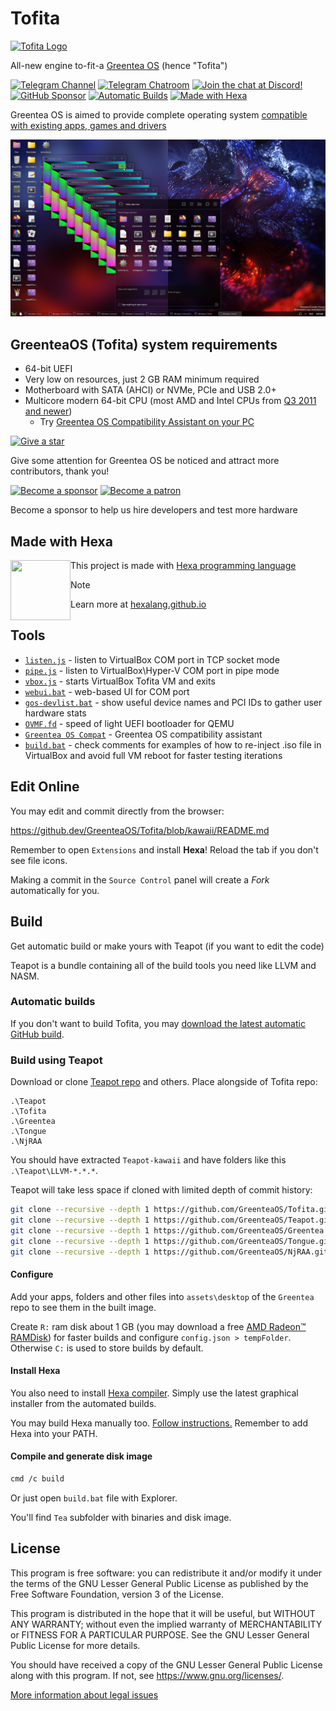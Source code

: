 # Tofita

[![Tofita Logo](docs/logo.png?raw=true)](https://github.com/sponsors/PeyTy)

All-new engine to-fit-a [Greentea OS](https://github.com/GreenteaOS) (hence "Tofita")

[![Telegram Channel](https://img.shields.io/badge/Telegram-Greentea%20NEWS-blue.svg)](https://t.me/s/greenteaos_news)
[![Telegram Chatroom](https://img.shields.io/badge/Telegram-Greentea%20OS-blue.svg)](https://telegram.me/greenteaos)
[![Join the chat at Discord!](https://img.shields.io/badge/Discord-Join%20Chat-677bc4.svg)](https://discord.gg/UGZq8GB)
[![GitHub Sponsor](https://img.shields.io/static/v1?label=Sponsor&message=%E2%9D%A4&logo=GitHub&color=%23fe8e86)](https://github.com/sponsors/PeyTy)
[![Automatic Builds](https://img.shields.io/badge/Get-Builds-ff69b4.svg?style=flat)](https://ci.appveyor.com/project/PeyTy/tofita/build/artifacts)
[![Made with Hexa](https://img.shields.io/badge/Code-Hexa-FF7F50.svg?style=flat)](https://github.com/hexalang/hexa)

Greentea OS is aimed to provide complete operating system [compatible with existing apps, games and drivers](https://github.com/GreenteaOS/Greentea#compatibility-goals)

![Screenshot](https://raw.githubusercontent.com/GreenteaOS/Greentea/kawaii/Images/screenshot.jpg)

## GreenteaOS (Tofita) system requirements

- 64-bit UEFI
- Very low on resources, just 2 GB RAM minimum required
- Motherboard with SATA (AHCI) or NVMe, PCIe and USB 2.0+
- Multicore modern 64-bit CPU (most AMD and Intel CPUs from [Q3 2011 and newer](https://github.com/GreenteaOS/Greentea/blob/kawaii/Developer-Guide/CPUID.md#notes-on-cpu-compatibility))
  - Try [Greentea OS Compatibility Assistant on your PC](https://t.me/s/greenteaos_official/7)

[![Give a star](docs/star.png?raw=true)](https://github.com/GreenteaOS/Tofita/stargazers)

Give some attention for Greentea OS be noticed and attract more contributors, thank you!

[![Become a sponsor](docs/sponsors.png?raw=true)](https://github.com/sponsors/PeyTy)
[![Become a patron](docs/patreon.png?raw=true)](https://www.patreon.com/PeyTy)

Become a sponsor to help us hire developers and test more hardware

## Made with Hexa

<img align="left" width="96px" height="96px" src="https://hexalang.github.io/favicon/apple-icon.png" />

This project is made with [Hexa programming language](https://github.com/hexalang)

> [!NOTE]
>
> Learn more at [hexalang.github.io](https://hexalang.github.io)

## Tools

- [`listen.js`](tools/listen.js) - listen to VirtualBox COM port in TCP socket mode
- [`pipe.js`](tools/pipe.js) - listen to VirtualBox\Hyper-V COM port in pipe mode
- [`vbox.js`](tools/vbox.js) - starts VirtualBox Tofita VM and exits
- [`webui.bat`](tools/webui/webui.bat) - web-based UI for COM port
- [`gos-devlist.bat`](tools/gos-devlist.bat) - show useful device names and PCI IDs to gather user hardware stats
- [`OVMF.fd`](https://t.me/s/greenteaos_official/6) - speed of light UEFI bootloader for QEMU
- [`Greentea OS Compat`](https://t.me/s/greenteaos_official/7) - Greentea OS compatibility assistant
- [`build.bat`](build.bat) - check comments for examples of how to re-inject .iso file in VirtualBox and avoid full VM reboot for faster testing iterations

## Edit Online

You may edit and commit directly from the browser:

https://github.dev/GreenteaOS/Tofita/blob/kawaii/README.md

Remember to open `Extensions` and install **Hexa**!
Reload the tab if you don't see file icons.

Making a commit in the `Source Control` panel will create a *Fork* automatically for you.

## Build

Get automatic build or make yours with Teapot (if you want to edit the code)

Teapot is a bundle containing all of the build tools you need like LLVM and NASM.

### Automatic builds

If you don't want to build Tofita, you may [download the latest automatic GitHub build](https://ci.appveyor.com/project/PeyTy/tofita/build/artifacts).


### Build using Teapot

Download or clone [Teapot repo](https://github.com/GreenteaOS/Teapot#download-latest-zip) and others. Place alongside of Tofita repo:

```
.\Teapot
.\Tofita
.\Greentea
.\Tongue
.\NjRAA
```

You should have extracted `Teapot-kawaii` and have folders like this `.\Teapot\LLVM-*.*.*`.

Teapot will take less space if cloned with limited depth of commit history:

```sh
git clone --recursive --depth 1 https://github.com/GreenteaOS/Tofita.git
git clone --recursive --depth 1 https://github.com/GreenteaOS/Teapot.git
git clone --recursive --depth 1 https://github.com/GreenteaOS/Greentea.git
git clone --recursive --depth 1 https://github.com/GreenteaOS/Tongue.git
git clone --recursive --depth 1 https://github.com/GreenteaOS/NjRAA.git
```

#### Configure

Add your apps, folders and other files into `assets\desktop` of the `Greentea` repo to see them in the built image.

Create `R:` ram disk about 1 GB (you may download a free [AMD Radeon™ RAMDisk](http://radeonramdisk.com/files/Radeon_RAMDisk_4_4_0_RC36.msi)) for faster builds and configure `config.json > tempFolder`.
Otherwise `C:` is used to store builds by default.

#### Install Hexa

You also need to install [Hexa compiler](https://hexalang.github.io/book/installation).
Simply use the latest graphical installer from the automated builds.

You may build Hexa manually too. [Follow instructions.](https://github.com/hexalang/hexa#build) Remember to add Hexa into your PATH.

#### Compile and generate disk image

```sh
cmd /c build
```

Or just open `build.bat` file with Explorer.

You'll find `Tea` subfolder with binaries and disk image.

## License

This program is free software: you can redistribute it and/or modify
it under the terms of the GNU Lesser General Public License as published by
the Free Software Foundation, version 3 of the License.

This program is distributed in the hope that it will be useful,
but WITHOUT ANY WARRANTY; without even the implied warranty of
MERCHANTABILITY or FITNESS FOR A PARTICULAR PURPOSE. See the
GNU Lesser General Public License for more details.

You should have received a copy of the GNU Lesser General Public License
along with this program. If not, see <https://www.gnu.org/licenses/>.

[More information about legal issues](https://github.com/GreenteaOS/Greentea/blob/kawaii/README.md#license)
